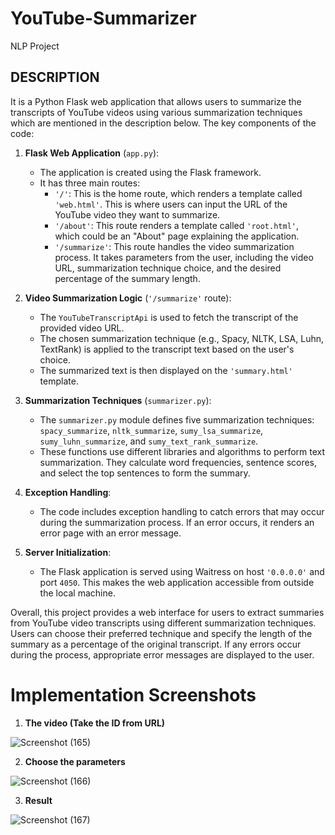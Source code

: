 # YouTube-Summarizer
NLP Project

## DESCRIPTION

It is a Python Flask web application that allows users to summarize the transcripts of YouTube videos using various summarization techniques which are mentioned in the description below. The key components of the code:

1. **Flask Web Application** (`app.py`):
   - The application is created using the Flask framework.
   - It has three main routes:
     - `'/'`: This is the home route, which renders a template called `'web.html'`. This is where users can input the URL of the YouTube video they want to summarize.
     - `'/about'`: This route renders a template called `'root.html'`, which could be an "About" page explaining the application.
     - `'/summarize'`: This route handles the video summarization process. It takes parameters from the user, including the video URL, summarization technique choice, and the desired percentage of the summary length.

2. **Video Summarization Logic** (`'/summarize'` route):
   - The `YouTubeTranscriptApi` is used to fetch the transcript of the provided video URL.
   - The chosen summarization technique (e.g., Spacy, NLTK, LSA, Luhn, TextRank) is applied to the transcript text based on the user's choice.
   - The summarized text is then displayed on the `'summary.html'` template.

3. **Summarization Techniques** (`summarizer.py`):
   - The `summarizer.py` module defines five summarization techniques: `spacy_summarize`, `nltk_summarize`, `sumy_lsa_summarize`, `sumy_luhn_summarize`, and `sumy_text_rank_summarize`.
   - These functions use different libraries and algorithms to perform text summarization. They calculate word frequencies, sentence scores, and select the top sentences to form the summary.

4. **Exception Handling**:
   - The code includes exception handling to catch errors that may occur during the summarization process. If an error occurs, it renders an error page with an error message.

5. **Server Initialization**:
   - The Flask application is served using Waitress on host `'0.0.0.0'` and port `4050`. This makes the web application accessible from outside the local machine.

Overall, this project provides a web interface for users to extract summaries from YouTube video transcripts using different summarization techniques. Users can choose their preferred technique and specify the length of the summary as a percentage of the original transcript. If any errors occur during the process, appropriate error messages are displayed to the user.

# Implementation Screenshots

1. **The video (Take the ID from URL)**

![Screenshot (165)](https://github.com/AyushmanRF/YouTube-Summarizer/assets/84237760/cd9ab965-b1bc-4793-8a12-e67ff5b6651e)

2. **Choose the parameters** 

![Screenshot (166)](https://github.com/AyushmanRF/YouTube-Summarizer/assets/84237760/08a45306-a180-4369-a203-156bb9139070)

3. **Result** 

![Screenshot (167)](https://github.com/AyushmanRF/YouTube-Summarizer/assets/84237760/fd038df0-ade8-4bd2-a431-6459fe0ffa24)



